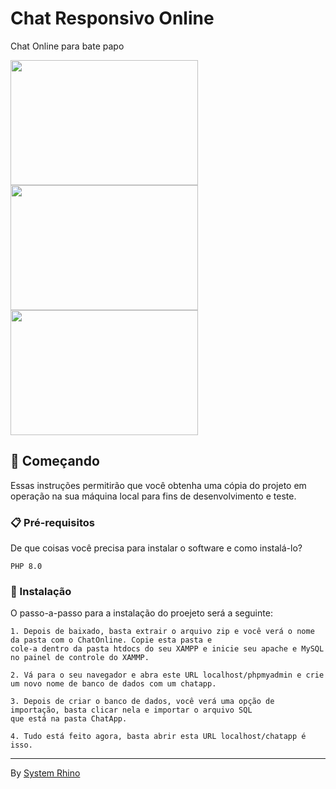 # Chat Responsivo Online

Chat Online para bate papo

<img src="https://uploaddeimagens.com.br/images/004/330/536/full/users.png?1675624686" width="300" height="200"> <img src="https://uploaddeimagens.com.br/images/004/330/538/thumb/login.png?1675624831" width="300" height="200"> <img src="https://uploaddeimagens.com.br/images/004/330/539/thumb/cadastro.png?1675624980" width="300" height="200">


## 🚀 Começando

Essas instruções permitirão que você obtenha uma cópia do projeto em operação na sua máquina local para fins de desenvolvimento e teste.

### 📋 Pré-requisitos

De que coisas você precisa para instalar o software e como instalá-lo?

```
PHP 8.0
```

### 🔧 Instalação
O passo-a-passo para a instalação do proejeto será a seguinte:

```
1. Depois de baixado, basta extrair o arquivo zip e você verá o nome da pasta com o ChatOnline. Copie esta pasta e 
cole-a dentro da pasta htdocs do seu XAMPP e inicie seu apache e MySQL no painel de controle do XAMMP.

2. Vá para o seu navegador e abra este URL localhost/phpmyadmin e crie um novo nome de banco de dados com um chatapp. 

3. Depois de criar o banco de dados, você verá uma opção de importação, basta clicar nela e importar o arquivo SQL 
que está na pasta ChatApp. 

4. Tudo está feito agora, basta abrir esta URL localhost/chatapp é isso.

```

---
By [System Rhino](https://gist.github.com/Systemrhino) 
